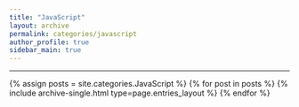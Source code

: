 ```yaml
---
title: "JavaScript"
layout: archive
permalink: categories/javascript
author_profile: true
sidebar_main: true
---
```


***

{% assign posts = site.categories.JavaScript %}
{% for post in posts %} {% include archive-single.html type=page.entries_layout %} {% endfor %}
